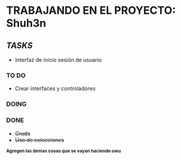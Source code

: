# TRABAJANDO EN EL PROYECTO: Shuh3n

## ***TASKS***
- Interfaz de inicio sesión de usuario
  
### **TO DO**
- Crear interfaces y controladores

### DOING


### DONE
- ~~Cruds~~
- ~~Uso de colecciones~~


<sub>**Agregen las demas cosas que se vayan haciendo uwu**</sub>
